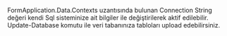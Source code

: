 

FormApplication.Data.Contexts uzantısında bulunan Connection String değeri kendi Sql sisteminize ait bilgiler ile değiştirilerek aktif edilebilir.
Update-Database komutu ile veri tabanınıza tabloları upload edebilirsiniz.
